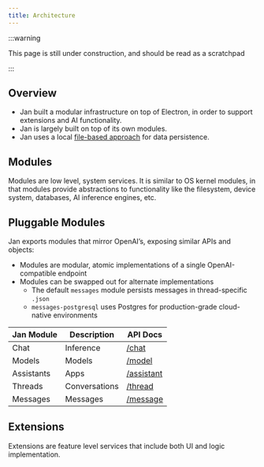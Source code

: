 ```yaml
---
title: Architecture
---
```


:::warning

This page is still under construction, and should be read as a scratchpad

:::

## Overview

- Jan built a modular infrastructure on top of Electron, in order to support extensions and AI functionality.
- Jan is largely built on top of its own modules.
- Jan uses a local [file-based approach](/specs/file-based) for data persistence.

## Modules

Modules are low level, system services. It is similar to OS kernel modules, in that modules provide abstractions to functionality like the filesystem, device system, databases, AI inference engines, etc.

## Pluggable Modules

Jan exports modules that mirror OpenAI’s, exposing similar APIs and objects:

- Modules are modular, atomic implementations of a single OpenAI-compatible endpoint
- Modules can be swapped out for alternate implementations
  - The default `messages` module persists messages in thread-specific `.json`
  - `messages-postgresql` uses Postgres for production-grade cloud-native environments

| Jan Module | Description   | API Docs                     |
| ---------- | ------------- | ---------------------------- |
| Chat       | Inference     | [/chat](/api/chat)           |
| Models     | Models        | [/model](/api/model)         |
| Assistants | Apps          | [/assistant](/api/assistant) |
| Threads    | Conversations | [/thread](/api/thread)       |
| Messages   | Messages      | [/message](/api/message)     |

<!-- TODO: link npm modules -->

## Extensions

Extensions are feature level services that include both UI and logic implementation.

<!-- TODO[@linh]: add all of @linh's specs here -->
